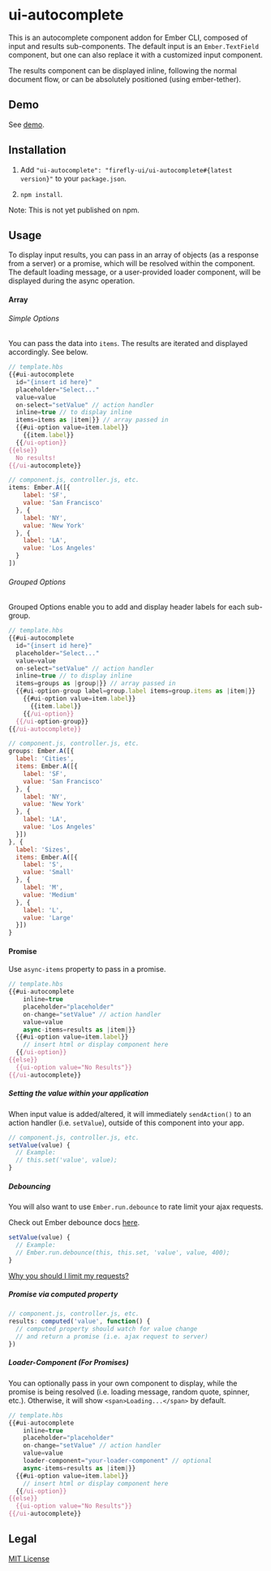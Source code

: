 # ui-autocomplete

This is an autocomplete component addon for Ember CLI, composed of input and results sub-components.  The default input is an `Ember.TextField` component, but one can also replace it with a customized input component.

The results component can be displayed inline, following the normal document flow, or can be absolutely positioned (using ember-tether).

## Demo

See [demo](`http://firefly-ui.github.io/ui-autocomplete`).

## Installation

1) Add `"ui-autocomplete": "firefly-ui/ui-autocomplete#{latest version}"` to your `package.json`.

2) `npm install`.

Note: This is not yet published on npm.

## Usage

To display input results, you can pass in an array of objects (as a response from a server) or a promise, which will be resolved within the component. The default loading message, or a user-provided loader component, will be displayed during the async operation.

#### Array

###### Simple Options

You can pass the data into `items`. The results are iterated and displayed accordingly. See below.

```javascript
// template.hbs
{{#ui-autocomplete
  id="{insert id here}"
  placeholder="Select..."
  value=value
  on-select="setValue" // action handler
  inline=true // to display inline
  items=items as |item|}} // array passed in
  {{#ui-option value=item.label}}
    {{item.label}}
  {{/ui-option}}
{{else}}
  No results!
{{/ui-autocomplete}}
```

```javascript
// component.js, controller.js, etc.
items: Ember.A([{
    label: 'SF',
    value: 'San Francisco'
  }, {
    label: 'NY',
    value: 'New York'
  }, {
    label: 'LA',
    value: 'Los Angeles'
  }
])
```

###### Grouped Options

Grouped Options enable you to add and display header labels for each sub-group.

```javascript
// template.hbs
{{#ui-autocomplete
  id="{insert id here}"
  placeholder="Select..."
  value=value
  on-select="setValue" // action handler
  inline=true // to display inline
  items=groups as |group|}} // array passed in
  {{#ui-option-group label=group.label items=group.items as |item|}}
    {{#ui-option value=item.label}}
      {{item.label}}
    {{/ui-option}}
  {{/ui-option-group}}
{{/ui-autocomplete}}
```

```javascript
// component.js, controller.js, etc.
groups: Ember.A([{
  label: 'Cities',
  items: Ember.A([{
    label: 'SF',
    value: 'San Francisco'
  }, {
    label: 'NY',
    value: 'New York'
  }, {
    label: 'LA',
    value: 'Los Angeles'
  }])
}, {
  label: 'Sizes',
  items: Ember.A([{
    label: 'S',
    value: 'Small'
  }, {
    label: 'M',
    value: 'Medium'
  }, {
    label: 'L',
    value: 'Large'
  }])
}
```

#### Promise

Use `async-items` property to pass in a promise.

```javascript
// template.hbs
{{#ui-autocomplete
    inline=true
    placeholder="placeholder"
    on-change="setValue" // action handler
    value=value
    async-items=results as |item|}}
  {{#ui-option value=item.label}}
    // insert html or display component here
  {{/ui-option}}
{{else}}
  {{ui-option value="No Results"}}
{{/ui-autocomplete}}
```

##### Setting the value within your application

When input value is added/altered, it will immediately `sendAction()` to an action handler (i.e. `setValue`), outside of this component into your app.

```javascript
// component.js, controller.js, etc.
setValue(value) {
  // Example:
  // this.set('value', value);
}
```

##### Debouncing

You will also want to use `Ember.run.debounce` to rate limit your ajax requests.

Check out Ember debounce docs [here](http://emberjs.com/api/classes/Ember.run.html#method_debounce).

```javascript
setValue(value) {
  // Example:
  // Ember.run.debounce(this, this.set, 'value', value, 400);
}
```

[Why you should I limit my requests?](http://benalman.com/code/projects/jquery-throttle-debounce/examples/debounce/)

##### Promise via computed property

```javascript
// component.js, controller.js, etc.
results: computed('value', function() {
  // computed property should watch for value change
  // and return a promise (i.e. ajax request to server)
})
```

##### Loader-Component (For Promises)

You can optionally pass in your own component to display, while the promise is being resolved (i.e. loading message, random quote, spinner, etc.).  Otherwise, it will show `<span>Loading...</span>` by default.

```javascript
// template.hbs
{{#ui-autocomplete
    inline=true
    placeholder="placeholder"
    on-change="setValue" // action handler
    value=value
    loader-component="your-loader-component" // optional
    async-items=results as |item|}}
  {{#ui-option value=item.label}}
    // insert html or display component here
  {{/ui-option}}
{{else}}
  {{ui-option value="No Results"}}
{{/ui-autocomplete}}
```

## Legal

[MIT License](http://opensource.org/licenses/mit-license.php)
